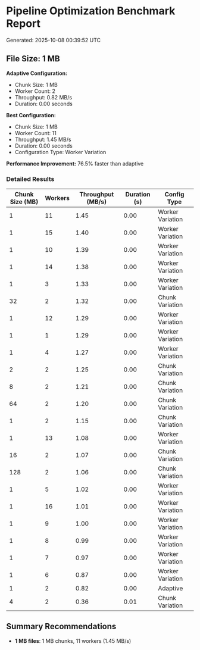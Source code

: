 # Pipeline Optimization Benchmark Report

Generated: 2025-10-08 00:39:52 UTC

## File Size: 1 MB

**Adaptive Configuration:**
- Chunk Size: 1 MB
- Worker Count: 2
- Throughput: 0.82 MB/s
- Duration: 0.00 seconds

**Best Configuration:**
- Chunk Size: 1 MB
- Worker Count: 11
- Throughput: 1.45 MB/s
- Duration: 0.00 seconds
- Configuration Type: Worker Variation

**Performance Improvement:** 76.5% faster than adaptive

### Detailed Results

| Chunk Size (MB) | Workers | Throughput (MB/s) | Duration (s) | Config Type |
|-----------------|---------|-------------------|--------------|-------------|
| 1 | 11 | 1.45 | 0.00 | Worker Variation |
| 1 | 15 | 1.40 | 0.00 | Worker Variation |
| 1 | 10 | 1.39 | 0.00 | Worker Variation |
| 1 | 14 | 1.38 | 0.00 | Worker Variation |
| 1 | 3 | 1.33 | 0.00 | Worker Variation |
| 32 | 2 | 1.32 | 0.00 | Chunk Variation |
| 1 | 12 | 1.29 | 0.00 | Worker Variation |
| 1 | 1 | 1.29 | 0.00 | Worker Variation |
| 1 | 4 | 1.27 | 0.00 | Worker Variation |
| 2 | 2 | 1.25 | 0.00 | Chunk Variation |
| 8 | 2 | 1.21 | 0.00 | Chunk Variation |
| 64 | 2 | 1.20 | 0.00 | Chunk Variation |
| 1 | 2 | 1.15 | 0.00 | Chunk Variation |
| 1 | 13 | 1.08 | 0.00 | Worker Variation |
| 16 | 2 | 1.07 | 0.00 | Chunk Variation |
| 128 | 2 | 1.06 | 0.00 | Chunk Variation |
| 1 | 5 | 1.02 | 0.00 | Worker Variation |
| 1 | 16 | 1.01 | 0.00 | Worker Variation |
| 1 | 9 | 1.00 | 0.00 | Worker Variation |
| 1 | 8 | 0.99 | 0.00 | Worker Variation |
| 1 | 7 | 0.97 | 0.00 | Worker Variation |
| 1 | 6 | 0.87 | 0.00 | Worker Variation |
| 1 | 2 | 0.82 | 0.00 | Adaptive |
| 4 | 2 | 0.36 | 0.01 | Chunk Variation |

## Summary Recommendations

- **1 MB files**: 1 MB chunks, 11 workers (1.45 MB/s)
